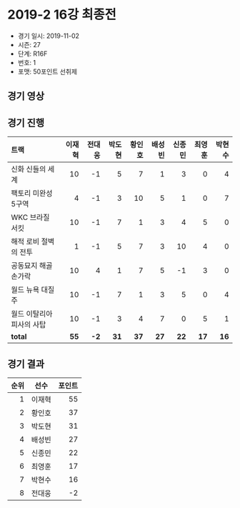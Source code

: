 # 2019-2 16강 최종전

- 경기 일시: 2019-11-02
- 시즌: 27
- 단계: R16F
- 번호: 1
- 포맷: 50포인트 선취제





## 경기 영상
## 경기 진행

| 트랙 | 이재혁 | 전대웅 | 박도현 | 황인호 | 배성빈 | 신종민 | 최영훈 | 박현수 |
|:---|---:|---:|---:|---:|---:|---:|---:|---:|
| 신화 신들의 세계 | 10 | -1 | 5 | 7 | 1 | 3 | 0 | 4 |
| 팩토리 미완성 5구역 | 4 | -1 | 3 | 10 | 5 | 1 | 0 | 7 |
| WKC 브라질 서킷 | 10 | -1 | 7 | 1 | 3 | 4 | 5 | 0 |
| 해적 로비 절벽의 전투 | 1 | -1 | 5 | 7 | 3 | 10 | 4 | 0 |
| 공동묘지 해골 손가락 | 10 | 4 | 1 | 7 | 5 | -1 | 3 | 0 |
| 월드 뉴욕 대질주 | 10 | -1 | 7 | 1 | 3 | 5 | 0 | 4 |
| 월드 이탈리아 피사의 사탑 | 10 | -1 | 3 | 4 | 7 | 0 | 5 | 1 |
| __total__ | __55__ | __-2__ | __31__ | __37__ | __27__ | __22__ | __17__ | __16__ |




## 경기 결과

| 순위 | 선수 | 포인트 |
|---:|:---:|---:|
| 1 | 이재혁 | 55 |
| 2 | 황인호 | 37 |
| 3 | 박도현 | 31 |
| 4 | 배성빈 | 27 |
| 5 | 신종민 | 22 |
| 6 | 최영훈 | 17 |
| 7 | 박현수 | 16 |
| 8 | 전대웅 | -2 |

